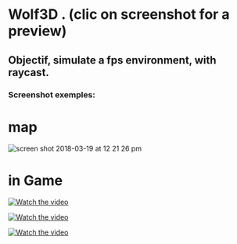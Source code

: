 # Wolf3D . (clic on screenshot for a preview)

## Objectif, simulate a fps environment, with raycast.

### Screenshot exemples:

# map
![screen shot 2018-03-19 at 12 21 26 pm](https://user-images.githubusercontent.com/15171682/37592926-8ab928cc-2b70-11e8-894d-7eb69ec24fe3.png)

# in Game
[![Watch the video](https://user-images.githubusercontent.com/15171682/37592927-8acc873c-2b70-11e8-8de9-ae1532797675.png)](https://www.youtube.com/watch?v=XjREYN3uGF8&feature=youtu.be)

[![Watch the video](https://user-images.githubusercontent.com/15171682/37592928-8adeb056-2b70-11e8-9983-907257ad29de.png)](https://www.youtube.com/watch?v=XjREYN3uGF8&feature=youtu.be)

[![Watch the video](https://user-images.githubusercontent.com/15171682/37592930-8af1092c-2b70-11e8-8fb0-e9c94e91a88a.png)](https://www.youtube.com/watch?v=XjREYN3uGF8&feature=youtu.be)


